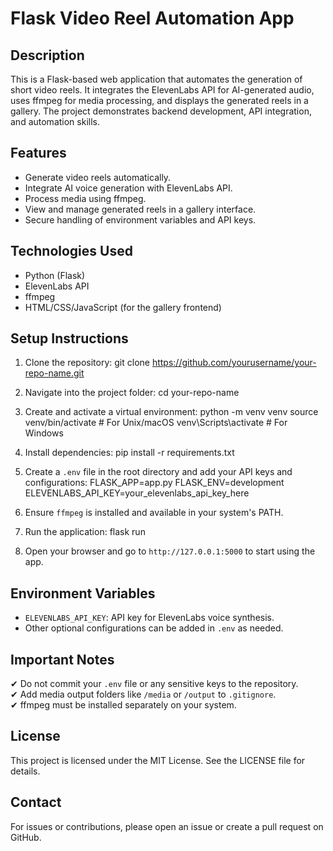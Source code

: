 Flask Video Reel Automation App
===============================

Description
-----------
This is a Flask-based web application that automates the generation of short video reels.
It integrates the ElevenLabs API for AI-generated audio, uses ffmpeg for media processing,
and displays the generated reels in a gallery. The project demonstrates backend development,
API integration, and automation skills.

Features
--------
- Generate video reels automatically.
- Integrate AI voice generation with ElevenLabs API.
- Process media using ffmpeg.
- View and manage generated reels in a gallery interface.
- Secure handling of environment variables and API keys.

Technologies Used
-----------------
- Python (Flask)
- ElevenLabs API
- ffmpeg
- HTML/CSS/JavaScript (for the gallery frontend)

Setup Instructions
------------------
1. Clone the repository:
   git clone https://github.com/yourusername/your-repo-name.git

2. Navigate into the project folder:
   cd your-repo-name

3. Create and activate a virtual environment:
   python -m venv venv
   source venv/bin/activate   # For Unix/macOS
   venv\Scripts\activate      # For Windows

4. Install dependencies:
   pip install -r requirements.txt

5. Create a `.env` file in the root directory and add your API keys and configurations:
   FLASK_APP=app.py
   FLASK_ENV=development
   ELEVENLABS_API_KEY=your_elevenlabs_api_key_here

6. Ensure `ffmpeg` is installed and available in your system's PATH.

7. Run the application:
   flask run

8. Open your browser and go to `http://127.0.0.1:5000` to start using the app.

Environment Variables
--------------------
- `ELEVENLABS_API_KEY`: API key for ElevenLabs voice synthesis.
- Other optional configurations can be added in `.env` as needed.

Important Notes
---------------
✔ Do not commit your `.env` file or any sensitive keys to the repository.  
✔ Add media output folders like `/media` or `/output` to `.gitignore`.  
✔ ffmpeg must be installed separately on your system.

License
-------
This project is licensed under the MIT License. See the LICENSE file for details.

Contact
-------
For issues or contributions, please open an issue or create a pull request on GitHub.

